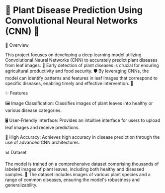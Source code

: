 # 🌿 Plant Disease Prediction Using Convolutional Neural Networks (CNN) 🌱
📝 Overview

This project focuses on developing a deep learning model utilizing Convolutional Neural Networks (CNN) to accurately predict plant diseases from leaf images. 🌾 Early detection of plant diseases is crucial for ensuring agricultural productivity and food security. 🛡️ By leveraging CNNs, the model can identify patterns and features in leaf images that correspond to specific diseases, enabling timely and effective intervention. 🚀

✨ Features

🖼️ Image Classification: Classifies images of plant leaves into healthy or various disease categories.

🖥️ User-Friendly Interface: Provides an intuitive interface for users to upload leaf images and receive predictions.

🎯 High Accuracy: Achieves high accuracy in disease prediction through the use of advanced CNN architectures.


📊 Dataset

The model is trained on a comprehensive dataset comprising thousands of labeled images of plant leaves, including both healthy and diseased samples. 🌱 The dataset includes images of various plant species and a range of common diseases, ensuring the model's robustness and generalizability.
